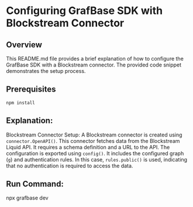 # Configuring GrafBase SDK with Blockstream Connector

## Overview
This README.md file provides a brief explanation of how to configure the GrafBase SDK with a Blockstream connector. The provided code snippet demonstrates the setup process.


## Prerequisites
    npm install

## Explanation:
Blockstream Connector Setup: A Blockstream connector is created using `connector.OpenAPI()`. This connector fetches data from the Blockstream Liquid API. It requires a schema definition and a URL to the API.
The configuration is exported using `config()`. It includes the configured graph (`g`) and authentication rules. In this case, `rules.public()` is used, indicating that no authentication is required to access the data.

## Run Command:
npx grafbase dev